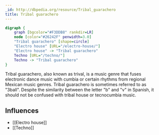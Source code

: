 ```yaml
---
_id: http://dbpedia.org/resource/Tribal_guarachero
title: Tribal guarachero
---
```


```dot
digraph {
	graph [bgcolor="#F3DDB8" rankdir=LR]
	node [color="#26242F" penwidth=3.0]
	"Tribal guarachero" [shape=circle]
	"Electro house" [URL="/electro-house/"]
	"Electro house" -> "Tribal guarachero"
	Techno [URL="/techno/"]
	Techno -> "Tribal guarachero"
}
```

Tribal guarachero, also known as trival, is a music genre that fuses electronic dance music with cumbia or certain rhythms from regional Mexican music genres. Tribal guarachero is sometimes referred to as "3ball". Despite the similarity between the letter "b" and "v" in Spanish, it should not be confused with tribal house or tecnocumbia music.

## Influences

- [[Electro house]]
- [[Techno]]
